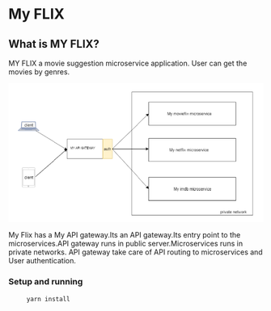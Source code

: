 # My FLIX 

## What is MY FLIX?
MY FLIX a movie suggestion microservice application. User can get the movies by genres.

![Screenshot](gateway.png)

My Flix has a My API gateway.Its an API gateway.Its entry point to the microservices.API gateway runs in public server.Microservices runs in private networks.
API gateway take care of API routing to microservices and User authentication.

### Setup and running

  ```
       yarn install
  ```

